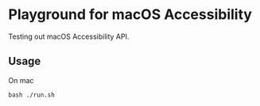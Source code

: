# Playground for macOS Accessibility
Testing out macOS Accessibility API.

## Usage

On mac
```
bash ./run.sh
```


